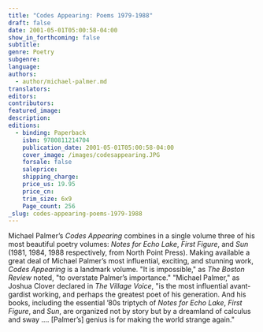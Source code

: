 ```yaml
---
title: "Codes Appearing: Poems 1979-1988"
draft: false
date: 2001-05-01T05:00:58-04:00
show_in_forthcoming: false
subtitle:
genre: Poetry
subgenre:
language:
authors:
  - author/michael-palmer.md
translators:
editors:
contributors:
featured_image:
description:
editions:
  - binding: Paperback
    isbn: 9780811214704
    publication_date: 2001-05-01T05:00:58-04:00
    cover_image: /images/codesappearing.JPG
    forsale: false
    saleprice:
    shipping_charge:
    price_us: 19.95
    price_cn:
    trim_size: 6x9
    Page_count: 256
_slug: codes-appearing-poems-1979-1988
---
```


Michael Palmer’s _Codes Appearing_ combines in a single volume three of his most beautiful poetry volumes: _Notes for Echo Lake_, _First Figure_, and _Sun_ (1981, 1984, 1988 respectively, from North Point Press). Making available a great deal of Michael Palmer’s most influential, exciting, and stunning work, _Codes Appearing_ is a landmark volume. "It is impossible," as _The Boston Review_ noted, "to overstate Palmer’s importance." "Michael Palmer," as Joshua Clover declared in _The Village Voice_, "is the most influential avant-gardist working, and perhaps the greatest poet of his generation. And his books, including the essential ’80s triptych of _Notes for Echo Lake_, _First Figure_, and _Sun_, are organized not by story but by a dreamland of calculus and sway .... [Palmer’s] genius is for making the world strange again."

